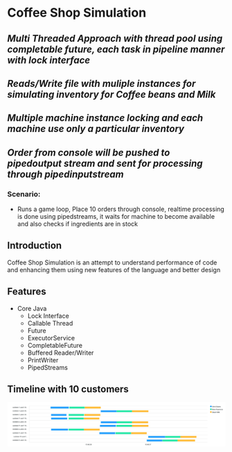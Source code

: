 # Coffee Shop Simulation

## _Multi Threaded Approach with thread pool using completable future, each task in pipeline manner with lock interface_

## _Reads/Write file with muliple instances for simulating inventory for Coffee beans and Milk_

## _Multiple machine instance locking and each machine use only a particular inventory_

## _Order from console will be pushed to pipedoutput stream and sent for processing through pipedinputstream_

### Scenario:

- Runs a game loop, Place 10 orders through console, realtime processing is done using pipedstreams, it waits for machine to become available and also checks if ingredients are in stock

## Introduction

Coffee Shop Simulation is an attempt to understand performance of code and enhancing them using new features of the language and better design

## Features

- Core Java
  - Lock Interface
  - Callable Thread
  - Future
  - ExecutorService
  - CompletableFuture
  - Buffered Reader/Writer
  - PrintWriter
  - PipedStreams

## Timeline with 10 customers

![Apex Chart](https://github.com/chitranjanB/CoffeeShop/blob/completablefuture_multiinstance_fileio_polling/coffeeshop-core/chart.png)
